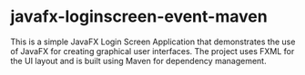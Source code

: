 # javafx-loginscreen-event-maven
This is a simple JavaFX Login Screen Application that demonstrates the use of JavaFX for creating graphical user interfaces. The project uses FXML for the UI layout and is built using Maven for dependency management.
